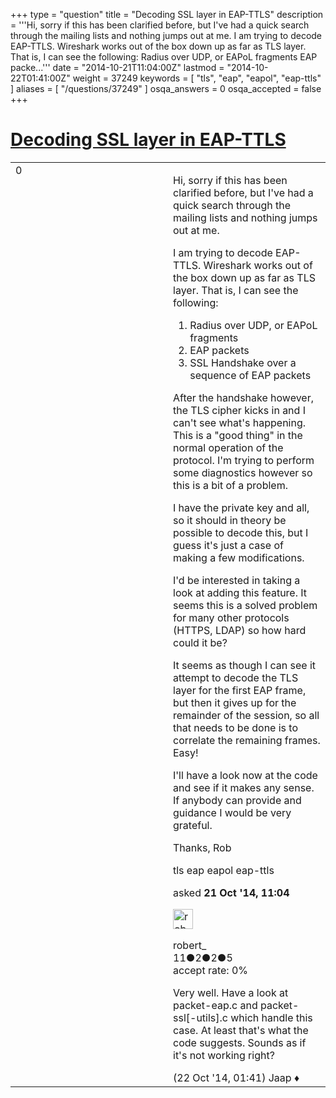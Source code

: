 +++
type = "question"
title = "Decoding SSL layer in EAP-TTLS"
description = '''Hi, sorry if this has been clarified before, but I&#x27;ve had a quick search through the mailing lists and nothing jumps out at me. I am trying to decode EAP-TTLS. Wireshark works out of the box down up as far as TLS layer. That is, I can see the following:  Radius over UDP, or EAPoL fragments EAP packe...'''
date = "2014-10-21T11:04:00Z"
lastmod = "2014-10-22T01:41:00Z"
weight = 37249
keywords = [ "tls", "eap", "eapol", "eap-ttls" ]
aliases = [ "/questions/37249" ]
osqa_answers = 0
osqa_accepted = false
+++

<div class="headNormal">

# [Decoding SSL layer in EAP-TTLS](/questions/37249/decoding-ssl-layer-in-eap-ttls)

</div>

<div id="main-body">

<div id="askform">

<table id="question-table" style="width:100%;"><colgroup><col style="width: 50%" /><col style="width: 50%" /></colgroup><tbody><tr class="odd"><td style="width: 30px; vertical-align: top"><div class="vote-buttons"><span id="post-37249-upvote" class="ajax-command post-vote up" rel="nofollow" title="I like this post (click again to cancel)"> </span><div id="post-37249-score" class="post-score" title="current number of votes">0</div><span id="post-37249-downvote" class="ajax-command post-vote down" rel="nofollow" title="I dont like this post (click again to cancel)"> </span> <span id="favorite-mark" class="ajax-command favorite-mark" rel="nofollow" title="mark/unmark this question as favorite (click again to cancel)"> </span><div id="favorite-count" class="favorite-count"></div></div></td><td><div id="item-right"><div class="question-body"><p>Hi, sorry if this has been clarified before, but I've had a quick search through the mailing lists and nothing jumps out at me.</p><p>I am trying to decode EAP-TTLS. Wireshark works out of the box down up as far as TLS layer. That is, I can see the following:</p><ol><li>Radius over UDP, or EAPoL fragments</li><li>EAP packets</li><li>SSL Handshake over a sequence of EAP packets</li></ol><p>After the handshake however, the TLS cipher kicks in and I can't see what's happening. This is a "good thing" in the normal operation of the protocol. I'm trying to perform some diagnostics however so this is a bit of a problem.</p><p>I have the private key and all, so it should in theory be possible to decode this, but I guess it's just a case of making a few modifications.</p><p>I'd be interested in taking a look at adding this feature. It seems this is a solved problem for many other protocols (HTTPS, LDAP) so how hard could it be?</p><p>It seems as though I can see it attempt to decode the TLS layer for the first EAP frame, but then it gives up for the remainder of the session, so all that needs to be done is to correlate the remaining frames. Easy!</p><p>I'll have a look now at the code and see if it makes any sense. If anybody can provide and guidance I would be very grateful.</p><p>Thanks, Rob</p></div><div id="question-tags" class="tags-container tags"><span class="post-tag tag-link-tls" rel="tag" title="see questions tagged &#39;tls&#39;">tls</span> <span class="post-tag tag-link-eap" rel="tag" title="see questions tagged &#39;eap&#39;">eap</span> <span class="post-tag tag-link-eapol" rel="tag" title="see questions tagged &#39;eapol&#39;">eapol</span> <span class="post-tag tag-link-eap-ttls" rel="tag" title="see questions tagged &#39;eap-ttls&#39;">eap-ttls</span></div><div id="question-controls" class="post-controls"></div><div class="post-update-info-container"><div class="post-update-info post-update-info-user"><p>asked <strong>21 Oct '14, 11:04</strong></p><img src="https://secure.gravatar.com/avatar/b2244263c61892ddd4d2b4d6b4786e6a?s=32&amp;d=identicon&amp;r=g" class="gravatar" width="32" height="32" alt="robert_&#39;s gravatar image" /><p><span>robert_</span><br />
<span class="score" title="11 reputation points">11</span><span title="2 badges"><span class="badge1">●</span><span class="badgecount">2</span></span><span title="2 badges"><span class="silver">●</span><span class="badgecount">2</span></span><span title="5 badges"><span class="bronze">●</span><span class="badgecount">5</span></span><br />
<span class="accept_rate" title="Rate of the user&#39;s accepted answers">accept rate:</span> <span title="robert_ has no accepted answers">0%</span></p></div></div><div id="comments-container-37249" class="comments-container"><span id="37262"></span><div id="comment-37262" class="comment"><div id="post-37262-score" class="comment-score"></div><div class="comment-text"><p>Very well. Have a look at packet-eap.c and packet-ssl[-utils].c which handle this case. At least that's what the code suggests. Sounds as if it's not working right?</p></div><div id="comment-37262-info" class="comment-info"><span class="comment-age">(22 Oct '14, 01:41)</span> <span class="comment-user userinfo">Jaap ♦</span></div></div></div><div id="comment-tools-37249" class="comment-tools"></div><div class="clear"></div><div id="comment-37249-form-container" class="comment-form-container"></div><div class="clear"></div></div></td></tr></tbody></table>

</div>

</div>

